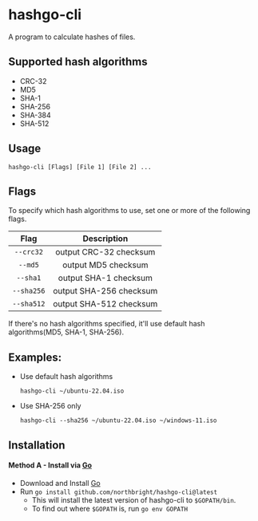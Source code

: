 # hashgo-cli

A program to calculate hashes of files.

## Supported hash algorithms
* CRC-32
* MD5
* SHA-1
* SHA-256
* SHA-384
* SHA-512

## Usage
```
hashgo-cli [Flags] [File 1] [File 2] ...
```

## Flags
To specify which hash algorithms to use, set one or more of the following flags.

| Flag | Description |
| :--: | :--: |
| `--crc32` | output CRC-32 checksum |
| `--md5` | output MD5 checksum |
| `--sha1` | output SHA-1 checksum |
| `--sha256` | output SHA-256 checksum |
| `--sha512` | output SHA-512 checksum |

If there's no hash algorithms specified, it'll use default hash algorithms(MD5, SHA-1, SHA-256).

## Examples:
* Use default hash algorithms

  ```
  hashgo-cli ~/ubuntu-22.04.iso
  ```

* Use SHA-256 only

  ```
  hashgo-cli --sha256 ~/ubuntu-22.04.iso ~/windows-11.iso
  ```

## Installation
#### Method A - Install via [Go](https://go.dev/)
* Download and Install [Go](https://go.dev/doc/install)
* Run `go install github.com/northbright/hashgo-cli@latest`
  * This will install the latest version of hashgo-cli to `$GOPATH/bin`.
  * To find out where `$GOPATH` is, run `go env GOPATH`
